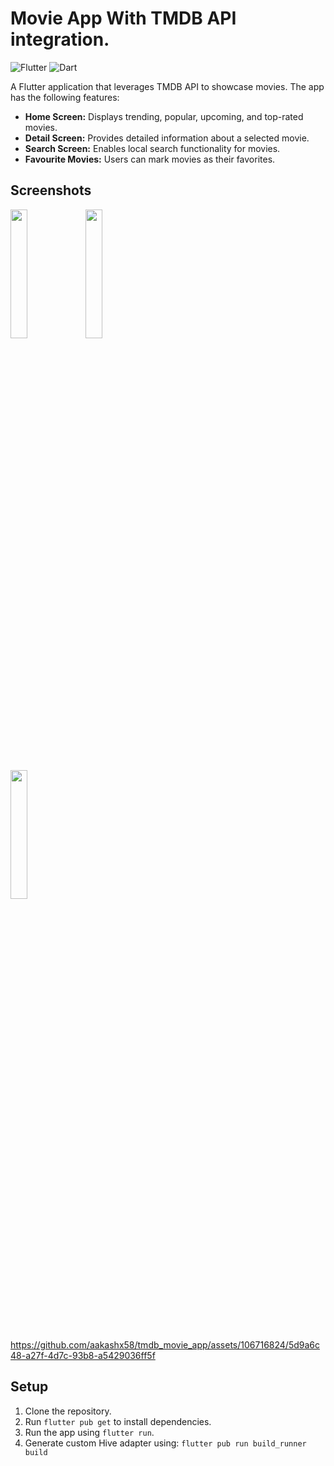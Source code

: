 # Movie App With TMDB API integration.

![Flutter](https://img.shields.io/badge/Flutter-3.13.9-blue?logo=flutter&logoColor=white)
![Dart](https://img.shields.io/badge/Dart-3.1.5-green?logo=dart&logoColor=white)

A Flutter application that leverages TMDB API to showcase movies. The app has the following features:

- **Home Screen:** Displays trending, popular, upcoming, and top-rated movies.
- **Detail Screen:** Provides detailed information about a selected movie.
- **Search Screen:** Enables local search functionality for movies.
- **Favourite Movies:** Users can mark movies as their favorites.

## Screenshots

<img src="https://github.com/aakashx58/tmdb_movie_app/assets/106716824/0b0c4c00-e6ad-47c9-970a-df4b3e1cc377" width="23%"></img> 
<img src="https://github.com/aakashx58/tmdb_movie_app/assets/106716824/fdd81e54-91c4-49b7-8476-ffa3fb5f3bcd" width="23%"></img>   
<img src="https://github.com/aakashx58/tmdb_movie_app/assets/106716824/77e48e2b-403c-43c7-89f2-ee2a25327f4f" width="23%"></img>


https://github.com/aakashx58/tmdb_movie_app/assets/106716824/5d9a6c48-a27f-4d7c-93b8-a5429036ff5f


## Setup

1. Clone the repository.
2. Run `flutter pub get` to install dependencies.
3. Run the app using `flutter run`.
4. Generate custom Hive adapter using:
   `flutter pub run build_runner build`


